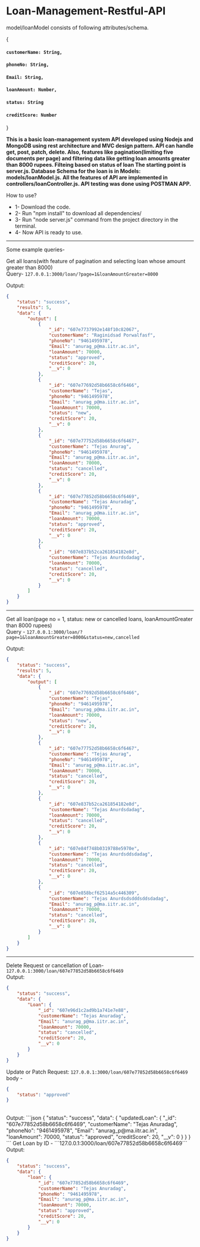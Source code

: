 # Loan-Management-Restful-API
 
model/loanModel consists of following attributes/schema.

{
 #### `customerName: String,`
 #### `phoneNo: String,`
 #### `Email: String,` 
 #### `loanAmount: Number,`
 #### `status: String`  
 #### `creditScore: Number`
}

**This is a basic loan-management system API developed using Nodejs and MongoDB using rest architecture and MVC design pattern. API can handle get, post, patch, delete. Also, features like pagination(limiting five documents per page) and filtering data like getting loan amounts greater than 8000 rupees. Filteing based on status of loan
The starting point is server.js. Database Schema for the loan is in Models: models/loanModel.js. All the features of API are implemented in controllers/loanController.js. API testing was done using POSTMAN APP.**

How to use? <br>
* 1- Download the code.
* 2- Run "npm install" to download all dependencies/
* 3- Run "node server.js" command from the project directory in the terminal.
* 4- Now API is ready to use.
--------------------------------------------------------------------------------------------------------------------------------------------
Some example queries-

Get all loans(with feature of pagination and selecting loan whose amount greater than 8000) <br>
Query- ```127.0.0.1:3000/loan/?page=1&loanAmountGreater=8000```

Output:
```json
{
    "status": "success",
    "results": 5,
    "data": {
        "output": [
            {
                "_id": "607e7737992e148f10c82067",
                "customerName": "Raginidsad Porwalfasf",
                "phoneNo": "9461495978",
                "Email": "anurag_p@ma.iitr.ac.in",
                "loanAmount": 70000,
                "status": "approved",
                "creditScore": 20,
                "__v": 0
            },
            {
                "_id": "607e77692d58b6658c6f6466",
                "customerName": "Tejas",
                "phoneNo": "9461495978",
                "Email": "anurag_p@ma.iitr.ac.in",
                "loanAmount": 70000,
                "status": "new",
                "creditScore": 20,
                "__v": 0
            },
            {
                "_id": "607e77752d58b6658c6f6467",
                "customerName": "Tejas Anurag",
                "phoneNo": "9461495978",
                "Email": "anurag_p@ma.iitr.ac.in",
                "loanAmount": 70000,
                "status": "cancelled",
                "creditScore": 20,
                "__v": 0
            },
            {
                "_id": "607e77852d58b6658c6f6469",
                "customerName": "Tejas Anuradag",
                "phoneNo": "9461495978",
                "Email": "anurag_p@ma.iitr.ac.in",
                "loanAmount": 70000,
                "status": "approved",
                "creditScore": 20,
                "__v": 0
            },
            {
                "_id": "607e837b52ca261854182e8d",
                "customerName": "Tejas Anurdsdadag",
                "loanAmount": 70000,
                "status": "cancelled",
                "creditScore": 20,
                "__v": 0
            }
        ]
    }
}
```
----------------------------------------------------------------------------------------------------------------------------------------------
Get all loan(page no = 1, status: new or cancelled loans, loanAmountGreater than 8000 rupees) <br>
Query - ```127.0.0.1:3000/loan/?page=1&loanAmountGreater=8000&status=new,cancelled```

Output:
```json
{
    "status": "success",
    "results": 5,
    "data": {
        "output": [
            {
                "_id": "607e77692d58b6658c6f6466",
                "customerName": "Tejas",
                "phoneNo": "9461495978",
                "Email": "anurag_p@ma.iitr.ac.in",
                "loanAmount": 70000,
                "status": "new",
                "creditScore": 20,
                "__v": 0
            },
            {
                "_id": "607e77752d58b6658c6f6467",
                "customerName": "Tejas Anurag",
                "phoneNo": "9461495978",
                "Email": "anurag_p@ma.iitr.ac.in",
                "loanAmount": 70000,
                "status": "cancelled",
                "creditScore": 20,
                "__v": 0
            },
            {
                "_id": "607e837b52ca261854182e8d",
                "customerName": "Tejas Anurdsdadag",
                "loanAmount": 70000,
                "status": "cancelled",
                "creditScore": 20,
                "__v": 0
            },
            {
                "_id": "607e84f748b0319788e5970e",
                "customerName": "Tejas Anurdsddsdadag",
                "loanAmount": 70000,
                "status": "cancelled",
                "creditScore": 20,
                "__v": 0
            },
            {
                "_id": "607e858bcf62514a5c446309",
                "customerName": "Tejas Anurdsdsdddsddsdadag",
                "Email": "anurag_p@ma.iitr.ac.in",
                "loanAmount": 70000,
                "status": "cancelled",
                "creditScore": 20,
                "__v": 0
            }
        ]
    }
}
```
----------------------------------------------------------------------------------------------------------------------------
Delete Request or cancellation of Loan- ```127.0.0.1:3000/loan/607e77852d58b6658c6f6469```
<br>
Output:
```json
{
    "status": "success",
    "data": {
        "Loan": {
            "_id": "607e96d1c2ad9b1a741e7e88",
            "customerName": "Tejas Anuradag",
            "Email": "anurag_p@ma.iitr.ac.in",
            "loanAmount": 70000,
            "status": "cancelled",
            "creditScore": 20,
            "__v": 0
        }
    }
}
```
Update or Patch Request: ```127.0.0.1:3000/loan/607e77852d58b6658c6f6469```
body - 
```json
{
    "status": "approved"
}
```
<br>
Output:
```json
{
    "status": "success",
    "data": {
        "updatedLoan": {
            "_id": "607e77852d58b6658c6f6469",
            "customerName": "Tejas Anuradag",
            "phoneNo": "9461495978",
            "Email": "anurag_p@ma.iitr.ac.in",
            "loanAmount": 70000,
            "status": "approved",
            "creditScore": 20,
            "__v": 0
        }
    }
}
```
Get Loan by ID - ```127.0.0.1:3000/loan/607e77852d58b6658c6f6469```
<br>
Output:

```json
{
    "status": "success",
    "data": {
        "loan": {
            "_id": "607e77852d58b6658c6f6469",
            "customerName": "Tejas Anuradag",
            "phoneNo": "9461495978",
            "Email": "anurag_p@ma.iitr.ac.in",
            "loanAmount": 70000,
            "status": "approved",
            "creditScore": 20,
            "__v": 0
        }
    }
}
```



